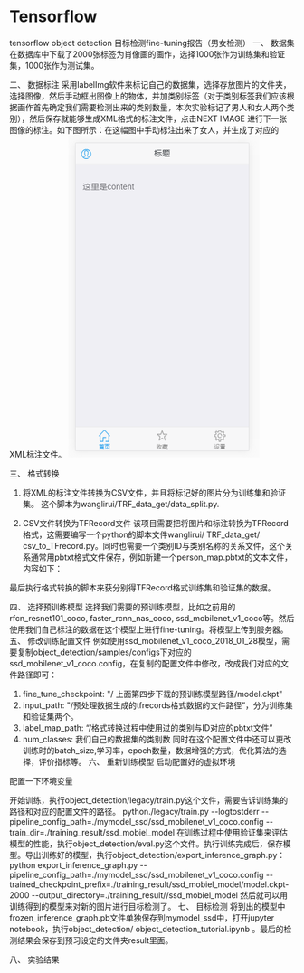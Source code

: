 # Tensorflow
tensorflow object  detection
目标检测fine-tuning报告（男女检测）
一、	数据集
在数据库中下载了2000张标签为肖像画的画作，选择1000张作为训练集和验证集，1000张作为测试集。

二、	数据标注
采用labelImg软件来标记自己的数据集，选择存放图片的文件夹，选择图像，然后手动框出图像上的物体，并加类别标签（对于类别标签我们应该根据画作首先确定我们需要检测出来的类别数量，本次实验标记了男人和女人两个类别），然后保存就能够生成XML格式的标注文件，点击NEXT IMAGE 进行下一张图像的标注。如下图所示：在这幅图中手动标注出来了女人，并生成了对应的XML标注文件。
![Image text](https://raw.githubusercontent.com/hongmaju/light7Local/master/img/productShow/20170518152848.png)
 
 
三、	格式转换
1.	将XML的标注文件转换为CSV文件，并且将标记好的图片分为训练集和验证集。
这个脚本为wanglirui/TRF_data_get/data_split.py.
 

2.	CSV文件转换为TFRecord文件
该项目需要把将图片和标注转换为TFRecord格式，这需要编写一个python的脚本文件wanglirui/ TRF_data_get/ csv_to_TFrecord.py。同时也需要一个类别ID与类别名称的关系文件，这个关系通常用pbtxt格式文件保存，例如新建一个person_map.pbtxt的文本文件，内容如下：
 
最后执行格式转换的脚本来获分别得TFRecord格式训练集和验证集的数据。
 
四、	选择预训练模型
   选择我们需要的预训练模型，比如之前用的rfcn_resnet101_coco, faster_rcnn_nas_coco, ssd_mobilenet_v1_coco等。然后使用我们自己标注的数据在这个模型上进行fine-tuning。将模型上传到服务器。
五、	修改训练配置文件
例如使用ssd_mobilenet_v1_coco_2018_01_28模型，需要复制object_detection/samples/configs下对应的ssd_mobilenet_v1_coco.config，在复制的配置文件中修改，改成我们对应的文件路径即可：
1.	fine_tune_checkpoint: "/ 上面第四步下载的预训练模型路径/model.ckpt" 
2.	input_path: "/预处理数据生成的tfrecords格式数据的文件路径”，分为训练集和验证集两个。
3.	label_map_path: “/格式转换过程中使用过的类别与ID对应的pbtxt文件” 
4.	num_classes: 我们自己的数据集的类别数
同时在这个配置文件中还可以更改训练时的batch_size,学习率，epoch数量，数据增强的方式，优化算法的选择，评价指标等。
六、	重新训练模型
启动配置好的虚拟环境
 
配置一下环境变量
 
开始训练，执行object_detection/legacy/train.py这个文件，需要告诉训练集的路径和对应的配置文件的路径。
python./legacy/train.py --logtostderr --pipeline_config_path=./mymodel_ssd/ssd_mobilenet_v1_coco.config  --train_dir=./training_result/ssd_mobiel_model
在训练过程中使用验证集来评估模型的性能，执行object_detection/eval.py这个文件。执行训练完成后，保存模型。导出训练好的模型，执行object_detection/export_inference_graph.py：
python export_inference_graph.py --pipeline_config_path=./mymodel_ssd/ssd_mobilenet_v1_coco.config --trained_checkpoint_prefix=./training_result/ssd_mobiel_model/model.ckpt-2000 --output_directory=./training_result//ssd_mobiel_model
然后就可以用训练得到的模型来对新的图片进行目标检测了。
七、	目标检测
 将到出的模型中frozen_inference_graph.pb文件单独保存到mymodel_ssd中，打开jupyter notebook，执行object_detection/
object_detection_tutorial.ipynb 。最后的检测结果会保存到预习设定的文件夹result里面。

 
八、	实验结果
 
 
 
 

